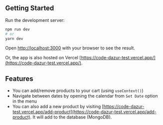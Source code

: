 ## Getting Started

Run the development server:

```bash
npm run dev
# or
yarn dev
```

Open [http://localhost:3000](http://localhost:3000) with your browser to see the result.

Or, the app is also hosted on Vercel [https://code-dazur-test.vercel.app/](https://code-dazur-test.vercel.app/).

## Features

-   You can add/remove products to your cart (using `useContext()`)
-   Navigate between dates by opening the calendar from `Set Date` option in the menu
-   You can also add a new product by visiting [https://code-dazur-test.vercel.app/add-product](https://code-dazur-test.vercel.app/add-product). It will add to the database (MongoDB).
